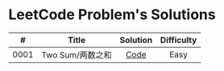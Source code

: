 # LeetCode Problem's Solutions

|#|Title|Solution|Difficulty|
|:-:|:-:|:-:|:-:|
| 0001 | Two Sum/两数之和 | [Code](https://github.com/YanY-Henry/LeetCode/blob/main/code/0001.py) | Easy |